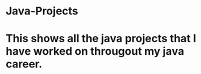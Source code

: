 # Java-Projects

# This shows all the java projects that I have worked on througout my java career.
